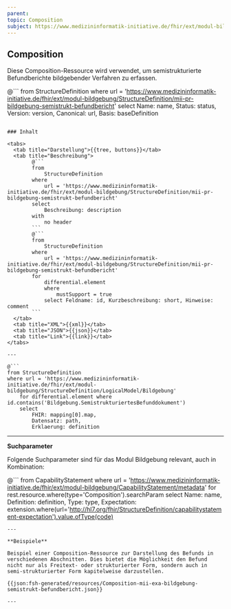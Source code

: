 ```yaml
---
parent:
topic: Composition
subject: https://www.medizininformatik-initiative.de/fhir/ext/modul-bildgebung/StructureDefinition/mii-pr-bildgebung-semistrukt-befundbericht
---
```


## Composition

Diese Composition-Ressource wird verwendet, um semistrukturierte Befundberichte bildgebender Verfahren zu erfassen.

@```
from
    StructureDefinition
where
    url = 'https://www.medizininformatik-initiative.de/fhir/ext/modul-bildgebung/StructureDefinition/mii-pr-bildgebung-semistrukt-befundbericht'
select
    Name: name, Status: status, Version: version, Canonical: url, Basis: baseDefinition
```

### Inhalt

<tabs>
  <tab title="Darstellung">{{tree, buttons}}</tab>
  <tab title="Beschreibung">
        @```
        from
	        StructureDefinition
        where
	        url = 'https://www.medizininformatik-initiative.de/fhir/ext/modul-bildgebung/StructureDefinition/mii-pr-bildgebung-semistrukt-befundbericht'
        select
	        Beschreibung: description
        with
            no header
        ```
        @```
        from
            StructureDefinition
        where
            url = 'https://www.medizininformatik-initiative.de/fhir/ext/modul-bildgebung/StructureDefinition/mii-pr-bildgebung-semistrukt-befundbericht'
        for
            differential.element
            where
                mustSupport = true
            select Feldname: id, Kurzbeschreibung: short, Hinweise: comment
        ```
  </tab>
  <tab title="XML">{{xml}}</tab>
  <tab title="JSON">{{json}}</tab>
  <tab title="Link">{{link}}</tab>
</tabs>

---

@```
from StructureDefinition
where url = 'https://www.medizininformatik-initiative.de/fhir/ext/modul-bildgebung/StructureDefinition/LogicalModel/Bildgebung'
    for differential.element where id.contains('Bildgebung.SemistrukturiertesBefunddokument')
    select
        FHIR: mapping[0].map,
        Datensatz: path,
        Erklaerung: definition
```

---

**Suchparameter**


Folgende Suchparameter sind für das Modul Bildgebung relevant, auch in Kombination:

@``` from CapabilityStatement where url = 'https://www.medizininformatik-initiative.de/fhir/ext/modul-bildgebung/CapabilityStatement/metadata' for rest.resource.where(type='Composition').searchParam select Name: name, Definition: definition, Type: type, Expectation: extension.where(url='http://hl7.org/fhir/StructureDefinition/capabilitystatement-expectation').value.ofType(code)

```
---

**Beispiele**

Beispiel einer Composition-Ressource zur Darstellung des Befunds in verschiedenen Abschnitten. Dies bietet die Möglichkeit den Befund nicht nur als Freitext- oder strukturierter Form, sondern auch in semi-strukturierter Form kapitelweise darzustellen.

{{json:fsh-generated/resources/Composition-mii-exa-bildgebung-semistrukt-befundbericht.json}}

---
